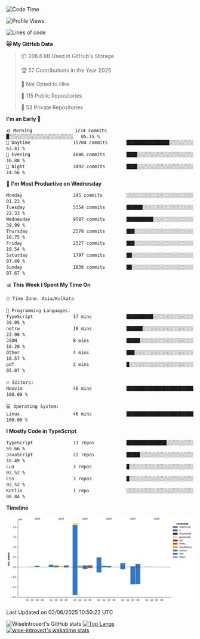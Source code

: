 <!--START_SECTION:waka-->
![Code Time](http://img.shields.io/badge/Code%20Time-2%2C341%20hrs%201%20min-blue)

![Profile Views](http://img.shields.io/badge/Profile%20Views-0-blue)

![Lines of code](https://img.shields.io/badge/From%20Hello%20World%20I%27ve%20Written-3.8%20million%20lines%20of%20code-blue)

**🐱 My GitHub Data** 

> 📦 206.6 kB Used in GitHub's Storage 
 > 
> 🏆 57 Contributions in the Year 2025
 > 
> 🚫 Not Opted to Hire
 > 
> 📜 115 Public Repositories 
 > 
> 🔑 53 Private Repositories 
 > 
**I'm an Early 🐤** 

```text
🌞 Morning                1234 commits        █░░░░░░░░░░░░░░░░░░░░░░░░   05.15 % 
🌆 Daytime                15204 commits       ████████████████░░░░░░░░░   63.41 % 
🌃 Evening                4046 commits        ████░░░░░░░░░░░░░░░░░░░░░   16.88 % 
🌙 Night                  3492 commits        ████░░░░░░░░░░░░░░░░░░░░░   14.56 % 
```
📅 **I'm Most Productive on Wednesday** 

```text
Monday                   295 commits         ░░░░░░░░░░░░░░░░░░░░░░░░░   01.23 % 
Tuesday                  5354 commits        ██████░░░░░░░░░░░░░░░░░░░   22.33 % 
Wednesday                9587 commits        ██████████░░░░░░░░░░░░░░░   39.99 % 
Thursday                 2578 commits        ███░░░░░░░░░░░░░░░░░░░░░░   10.75 % 
Friday                   2527 commits        ███░░░░░░░░░░░░░░░░░░░░░░   10.54 % 
Saturday                 1797 commits        ██░░░░░░░░░░░░░░░░░░░░░░░   07.49 % 
Sunday                   1838 commits        ██░░░░░░░░░░░░░░░░░░░░░░░   07.67 % 
```


📊 **This Week I Spent My Time On** 

```text
🕑︎ Time Zone: Asia/Kolkata

💬 Programming Languages: 
TypeScript               17 mins             ██████████░░░░░░░░░░░░░░░   39.05 % 
netrw                    10 mins             ██████░░░░░░░░░░░░░░░░░░░   22.98 % 
JSON                     8 mins              █████░░░░░░░░░░░░░░░░░░░░   18.20 % 
Other                    4 mins              ███░░░░░░░░░░░░░░░░░░░░░░   10.57 % 
pdf                      2 mins              █░░░░░░░░░░░░░░░░░░░░░░░░   05.07 % 

🔥 Editors: 
Neovim                   46 mins             █████████████████████████   100.00 % 

💻 Operating System: 
Linux                    46 mins             █████████████████████████   100.00 % 
```

**I Mostly Code in TypeScript** 

```text
TypeScript               71 repos            ███████████████░░░░░░░░░░   59.66 % 
JavaScript               22 repos            █████░░░░░░░░░░░░░░░░░░░░   18.49 % 
Lua                      3 repos             █░░░░░░░░░░░░░░░░░░░░░░░░   02.52 % 
CSS                      3 repos             █░░░░░░░░░░░░░░░░░░░░░░░░   02.52 % 
Kotlin                   1 repo              ░░░░░░░░░░░░░░░░░░░░░░░░░   00.84 % 
```



**Timeline**

![Lines of Code chart](https://raw.githubusercontent.com/wise-introvert/wise-introvert/master/assets/bar_graph.png)


 Last Updated on 02/06/2025 10:50:22 UTC
<!--END_SECTION:waka-->

![WiseIntrovert's GitHub stats](https://github-readme-stats.vercel.app/api?username=wise-introvert&count_private=true&show_icons=true)
[![Top Langs](https://github-readme-stats.vercel.app/api/top-langs/?username=wise-introvert&langs_count=10)](https://github.com/anuraghazra/github-readme-stats)
[![wise-introvert's wakatime stats](https://github-readme-stats.vercel.app/api/wakatime?username=wiseintrovert)](https://github.com/anuraghazra/github-readme-stats)
